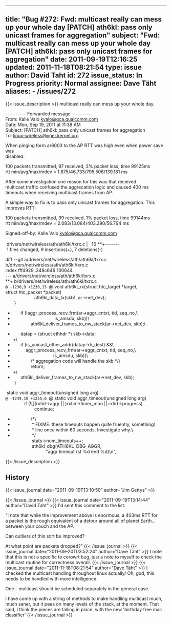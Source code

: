
---
title: "Bug #272: Fwd: multicast really can mess up your whole day [PATCH] ath6kl: pass only unicast frames for aggregation"
subject: "Fwd: multicast really can mess up your whole day [PATCH] ath6kl: pass only unicast frames for aggregation"
date: 2011-09-19T12:16:25
updated: 2011-11-18T08:21:54
type: issue
author: David Taht
id: 272
issue_status: In Progress
priority: Normal
assignee: Dave Täht
aliases:
    - /issues/272
---

{{< issue_description >}}
multicast really can mess up your whole day.

---------- Forwarded message ----------\
From: Kalle Valo <kvalo@qca.qualcomm.com>\
Date: Mon, Sep 19, 2011 at 11:38 AM\
Subject: \[PATCH\] ath6kl: pass only unicast frames for aggregation\
To: linux-wireless@vger.kernel.org

When pinging form ar6003 to the AP RTT was high even when power save
was\
disabled:

100 packets transmitted, 97 received, 3% packet loss, time 99125ms\
rtt min/avg/max/mdev = 1.875/46.733/795.506/139.181 ms

After some investigation one reason for this was that received\
multicast traffic confused the aggrecation logic and caused 400 ms\
timeouts when receiving multicast frames from AP.

A simple way to fix is to pass only unicast frames for aggregation.
This\
improves RTT:

100 packets transmitted, 99 received, 1% packet loss, time 99144ms\
rtt min/avg/max/mdev = 2.083/13.084/403.390/56.794 ms

Signed-off-by: Kalle Valo <kvalo@qca.qualcomm.com>\
---\
 drivers/net/wireless/ath/ath6kl/txrx.c |   16 **+-------\
 1 files changed, 9 insertions(+), 7 deletions(-)

diff --git a/drivers/net/wireless/ath/ath6kl/txrx.c\
b/drivers/net/wireless/ath/ath6kl/txrx.c\
index fffd929..348c646 100644\
--- a/drivers/net/wireless/ath/ath6kl/txrx.c\
**+ b/drivers/net/wireless/ath/ath6kl/txrx.c\
`@ -1230,9 +1230,15 `@ void ath6kl\_rx(struct htc\_target \*target,\
struct htc\_packet \*packet)\
                       ath6kl\_data\_tx(skb1, ar-&gt;net\_dev);\
       }

-       if (!aggr\_process\_recv\_frm(ar-&gt;aggr\_cntxt, tid, seq\_no,\
-                                  is\_amsdu, skb))\
-               ath6kl\_deliver\_frames\_to\_nw\_stack(ar-&gt;net\_dev,
skb);\
+       datap = (struct ethhdr \*) skb-&gt;data;\
+\
+       if (is\_unicast\_ether\_addr(datap-&gt;h\_dest) &&\
+           aggr\_process\_recv\_frm(ar-&gt;aggr\_cntxt, tid, seq\_no,\
+                                 is\_amsdu, skb))\
+               /\* aggregation code will handle the skb \*/\
+               return;\
+\
+       ath6kl\_deliver\_frames\_to\_nw\_stack(ar-&gt;net\_dev, skb);\
 }

 static void aggr\_timeout(unsigned long arg)\
`@ -1249,10 +1255,6 `@ static void aggr\_timeout(unsigned long arg)\
               if (![](rxtid->aggr || )rxtid-&gt;timer\_mon ||
rxtid-&gt;progress)\
                       continue;

-               /\*\
-                \* FIXME: these timeouts happen quite fruently,
something\
-                \* line once within 60 seconds. Investigate why.\
-                \*/\
               stats-&gt;num\_timeouts++;\
               ath6kl\_dbg(ATH6KL\_DBG\_AGGR,\
                          "aggr timeout (st %d end %d)\\n",


{{< /issue_description >}}

## History
{{< issue_journal date="2011-09-19T13:10:50" author="Jim Gettys" >}}

{{< /issue_journal >}}
{{< issue_journal date="2011-09-19T13:14:44" author="David Taht" >}}
I'd sent this comment to the list:

"I note that while the improvement above is enormous, a 403ms RTT for\
a packet is the rough equivalent of a detour around all of planet
Earth...\
between your couch and the AP.

Can outliers of this sort be improved?

At what point are packets dropped?"
{{< /issue_journal >}}
{{< issue_journal date="2011-09-20T03:52:24" author="Dave Täht" >}}
I note that this is not a specific to cerowrt bug, just a note to myself
to check the multicast routine for correctness overall.
{{< /issue_journal >}}
{{< issue_journal date="2011-11-18T08:21:54" author="Dave Täht" >}}
I checked the multicast handling throughout linux actually/ Oh, god,
this needs to be handled with more intelligence.

One - multicast should be scheduled separately in the general case.

I have come up with a string of methods to make handling multicast much,
much saner, but it pees on many levels of the stack, at the moment. That
said, I think the pieces are falling in place, with the new 'birthday
free mac classifier'
{{< /issue_journal >}}


